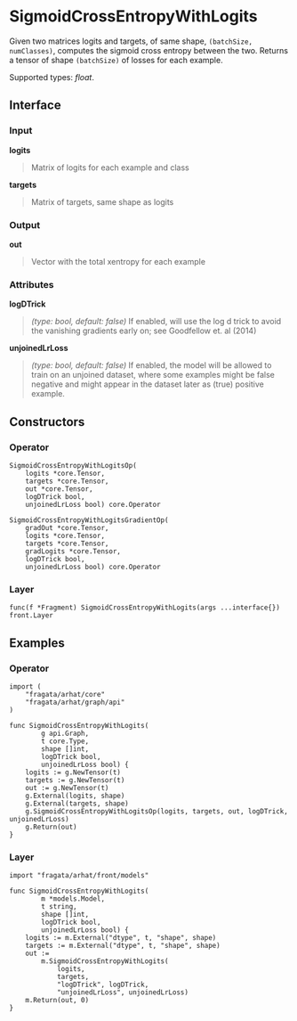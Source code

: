 
# SigmoidCrossEntropyWithLogits

Given two matrices logits and targets, of same shape, `(batchSize, numClasses)`, 
computes the sigmoid cross entropy between the two.
Returns a tensor of shape `(batchSize)` of losses for each example.

Supported types: *float*.

## Interface

### Input

**logits**

>Matrix of logits for each example and class

**targets**

>Matrix of targets, same shape as logits

### Output

**out**

>Vector with the total xentropy for each example

### Attributes

**logDTrick**

>*(type: bool, default: false)* If enabled, will use the log d trick to avoid the vanishing gradients early on; see Goodfellow et. al (2014)


**unjoinedLrLoss**

>*(type: bool, default: false)* If enabled, the model will be allowed to train on  an unjoined dataset, where some examples might be false negative and might appear in the dataset later as (true) positive example.


## Constructors

### Operator


```
SigmoidCrossEntropyWithLogitsOp(
    logits *core.Tensor,
    targets *core.Tensor,
    out *core.Tensor,
    logDTrick bool,
    unjoinedLrLoss bool) core.Operator

SigmoidCrossEntropyWithLogitsGradientOp(
    gradOut *core.Tensor,
    logits *core.Tensor,
    targets *core.Tensor,
    gradLogits *core.Tensor,
    logDTrick bool,
    unjoinedLrLoss bool) core.Operator
```


### Layer


```
func(f *Fragment) SigmoidCrossEntropyWithLogits(args ...interface{}) front.Layer
```


## Examples

### Operator


```
import (
    "fragata/arhat/core"
    "fragata/arhat/graph/api"
)

func SigmoidCrossEntropyWithLogits(
        g api.Graph, 
        t core.Type, 
        shape []int, 
        logDTrick bool, 
        unjoinedLrLoss bool) {
    logits := g.NewTensor(t)
    targets := g.NewTensor(t)
    out := g.NewTensor(t)
    g.External(logits, shape)
    g.External(targets, shape)
    g.SigmoidCrossEntropyWithLogitsOp(logits, targets, out, logDTrick, unjoinedLrLoss)
    g.Return(out)
}
```


### Layer


```
import "fragata/arhat/front/models"

func SigmoidCrossEntropyWithLogits(
        m *models.Model, 
        t string, 
        shape []int, 
        logDTrick bool, 
        unjoinedLrLoss bool) {
    logits := m.External("dtype", t, "shape", shape)
    targets := m.External("dtype", t, "shape", shape)
    out := 
        m.SigmoidCrossEntropyWithLogits(
            logits, 
            targets, 
            "logDTrick", logDTrick, 
            "unjoinedLrLoss", unjoinedLrLoss)
    m.Return(out, 0)
}
```

